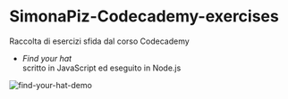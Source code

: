 # SimonaPiz-Codecademy-exercises
Raccolta di esercizi sfida dal corso Codecademy

- *Find your hat*  
scritto in JavaScript ed eseguito in Node.js


![find-your-hat-demo](https://github.com/SimonaPiz/SimonaPiz-Codecademy-exercises/blob/main/es-Find-your-hat/find-your-hat-demo.gif)

